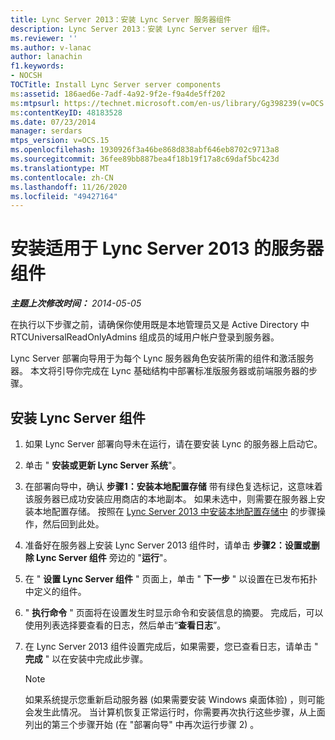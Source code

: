 ```yaml
---
title: Lync Server 2013：安装 Lync Server 服务器组件
description: Lync Server 2013：安装 Lync Server server 组件。
ms.reviewer: ''
ms.author: v-lanac
author: lanachin
f1.keywords:
- NOCSH
TOCTitle: Install Lync Server server components
ms:assetid: 186aed6e-7adf-4a92-9f2e-f9a4de5ff202
ms:mtpsurl: https://technet.microsoft.com/en-us/library/Gg398239(v=OCS.15)
ms:contentKeyID: 48183528
ms.date: 07/23/2014
manager: serdars
mtps_version: v=OCS.15
ms.openlocfilehash: 1930926f3a46be868d838abf646eb8702c9713a8
ms.sourcegitcommit: 36fee89bb887bea4f18b19f17a8c69daf5bc423d
ms.translationtype: MT
ms.contentlocale: zh-CN
ms.lasthandoff: 11/26/2020
ms.locfileid: "49427164"
---
```

# <a name="install-server-components-for-lync-server-2013"></a>安装适用于 Lync Server 2013 的服务器组件

<div data-xmlns="http://www.w3.org/1999/xhtml">

<div class="topic" data-xmlns="http://www.w3.org/1999/xhtml" data-msxsl="urn:schemas-microsoft-com:xslt" data-cs="https://msdn.microsoft.com/">

<div data-asp="https://msdn2.microsoft.com/asp">



</div>

<div id="mainSection">

<div id="mainBody">

<span> </span>

_**主题上次修改时间：** 2014-05-05_

在执行以下步骤之前，请确保你使用既是本地管理员又是 Active Directory 中 RTCUniversalReadOnlyAdmins 组成员的域用户帐户登录到服务器。

Lync Server 部署向导用于为每个 Lync 服务器角色安装所需的组件和激活服务器。 本文将引导你完成在 Lync 基础结构中部署标准版服务器或前端服务器的步骤。

<div>

## <a name="to-install-lync-server-components"></a>安装 Lync Server 组件

1.  如果 Lync Server 部署向导未在运行，请在要安装 Lync 的服务器上启动它。

2.  单击 " **安装或更新 Lync Server 系统**"。

3.  在部署向导中，确认 **步骤1：安装本地配置存储** 带有绿色复选标记，这意味着该服务器已成功安装应用商店的本地副本。 如果未选中，则需要在服务器上安装本地配置存储。 按照在 [Lync Server 2013 中安装本地配置存储中](lync-server-2013-install-the-local-configuration-store.md) 的步骤操作，然后回到此处。

4.  准备好在服务器上安装 Lync Server 2013 组件时，请单击 **步骤2：设置或删除 Lync Server 组件** 旁边的 "**运行**"。

5.  在 " **设置 Lync Server 组件** " 页面上，单击 " **下一步** " 以设置在已发布拓扑中定义的组件。

6.  " **执行命令** " 页面将在设置发生时显示命令和安装信息的摘要。 完成后，可以使用列表选择要查看的日志，然后单击“**查看日志**”。

7.  在 Lync Server 2013 组件设置完成后，如果需要，您已查看日志，请单击 " **完成** " 以在安装中完成此步骤。
    
    <div>
    

    > [!NOTE]  
    > 如果系统提示您重新启动服务器 (如果需要安装 Windows 桌面体验) ，则可能会发生此情况。 当计算机恢复正常运行时，你需要再次执行这些步骤，从上面列出的第三个步骤开始 (在 "部署向导" 中再次运行步骤 2) 。

    
    </div>

</div>

</div>

<span> </span>

</div>

</div>

</div>

